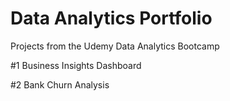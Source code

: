 # Data Analytics Portfolio
Projects from the Udemy Data Analytics Bootcamp

#1 Business Insights Dashboard

#2 Bank Churn Analysis
